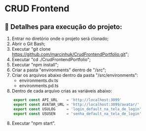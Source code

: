 # CRUD Frontend

## 🔨 Detalhes para execução do projeto:

1. Entrar no diretório onde o projeto será clonado;
2. Abrir o Git Bash;
3. Executar "git clone https://github.com/marcinhuk/CrudFrontendPortfolio.git";
4. Executar "cd ./CrudFrontendPortfolio";
5. Executar "npm install";
6. Criar a pasta "environments" dentro de "/src";
6. Criar os arquivos abaixo dentro da pasta "/src/environments":
	- environments.dv.ts
	- environments.pd.ts
7. Dentro de cada arquivo crias as variáveis abaixo:

```javascript
	export const API_URL    = 'http://localhost:3099'
	export const AVATAR_URL = 'http://localhost:3099/avatar/'
	export const USULOG     = 'login_default_na_tela_de_login'
	export const USUSEN     = 'senha_default_na_tela_de_login'
```

8. Executar "npm start".